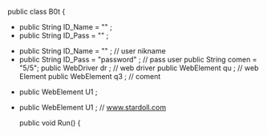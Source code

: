  public class B0t {
    
 -	public String ID_Name = "" ;
 -	public String ID_Pass = "" ;
 +	public String ID_Name = "" ; // user nikname
 +	public String ID_Pass = "password" ; // pass user 
  	public String comen = "5/5";
  	public WebDriver dr ; // web driver
  	public WebElement qu ; // web Element
  	public WebElement q3 ; // coment
 -	public WebElement U1 ; 
 +	public WebElement U1 ; // www.stardoll.com
  	
  	public void Run()
  	{	

